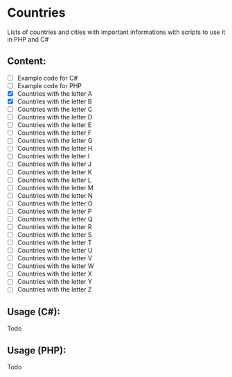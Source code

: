 # Countries
Lists of countries and cities with important informations with scripts to use it in PHP and C#

## Content:
- [ ] Example code for C#
- [ ] Example code for PHP
- [x] Countries with the letter A
- [x] Countries with the letter B
- [ ] Countries with the letter C
- [ ] Countries with the letter D
- [ ] Countries with the letter E
- [ ] Countries with the letter F
- [ ] Countries with the letter G
- [ ] Countries with the letter H
- [ ] Countries with the letter I
- [ ] Countries with the letter J
- [ ] Countries with the letter K
- [ ] Countries with the letter L
- [ ] Countries with the letter M
- [ ] Countries with the letter N
- [ ] Countries with the letter O
- [ ] Countries with the letter P
- [ ] Countries with the letter Q
- [ ] Countries with the letter R
- [ ] Countries with the letter S
- [ ] Countries with the letter T
- [ ] Countries with the letter U
- [ ] Countries with the letter V
- [ ] Countries with the letter W
- [ ] Countries with the letter X
- [ ] Countries with the letter Y
- [ ] Countries with the letter Z

## Usage (C#):
Todo

## Usage (PHP):
Todo
